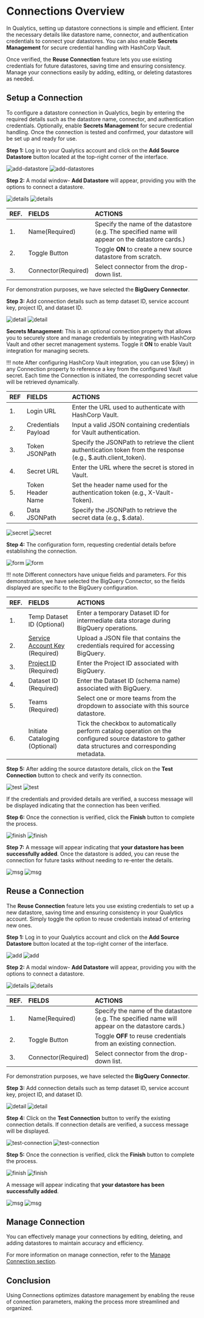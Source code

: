 # Connections Overview

In Qualytics, setting up datastore connections is simple and efficient. Enter the necessary details like datastore name, connector, and authentication credentials to connect your datastores. You can also enable **Secrets Management** for secure credential handling with HashCorp Vault.

Once verified, the **Reuse Connection** feature lets you use existing credentials for future datastores, saving time and ensuring consistency. Manage your connections easily by adding, editing, or deleting datastores as needed.

## Setup a Connection

To configure a datastore connection in Qualytics, begin by entering the required details such as the datastore name, connector, and authentication credentials. Optionally, enable **Secrets Management** for secure credential handling. Once the connection is tested and confirmed, your datastore will be set up and ready for use.

**Step 1:** Log in to your Qualytics account and click on the **Add Source Datastore** button located at the top-right corner of the interface.

![add-datastore](../assets/connections/connection/add-datastore-light.png#only-light)
![add-datastores](../assets/connections/connection/add-datastore-dark.png#only-dark)

**Step 2:** A modal window- **Add Datastore** will appear, providing you with the options to connect a datastore.

![details](../assets/connections/connection/details-light.png#only-light)
![details](../assets/connections/connection/details-dark.png#only-dark)

| REF. |                    FIELDS |                              ACTIONS |
| :---- | :---- | :---- |
| 1. | Name(Required) | Specify the name of the datastore (e.g. The specified name will appear on the datastore cards.) |
| 2. | Toggle Button | Toggle **ON** to create a new source datastore from scratch. |
| 3. | Connector(Required) | Select connector from the drop-down list. |

For demonstration purposes, we have selected the **BigQuery Connector**.

**Step 3:** Add connection details such as temp dataset ID, service account key, project ID, and dataset ID.

![detail](../assets/connections/connection/detail-light.png#only-light)
![detail](../assets/connections/connection/detail-dark.png#only-dark)

**Secrets Management:** This is an optional connection property that allows you to securely store and manage credentials by integrating with HashCorp Vault and other secret management systems. Toggle it **ON** to enable Vault integration for managing secrets.

!!! note 
	After configuring HashCorp Vault integration, you can use ${key} in any Connection property to reference a key from the configured Vault secret. Each time the Connection is initiated, the corresponding secret value will be retrieved dynamically. 

| REF |            FIELDS |                    ACTIONS |
| :---- | :---- | :---- |
| 1. | Login URL | Enter the URL used to authenticate with HashCorp Vault. |
| 2. | Credentials Payload | Input a valid JSON containing credentials for Vault authentication. |
| 3. | Token JSONPath | Specify the JSONPath to retrieve the client authentication token from the response (e.g., $.auth.client\_token). |
| 4. | Secret URL | Enter the URL where the secret is stored in Vault. |
| 5. | Token Header Name | Set the header name used for the authentication token (e.g., X-Vault-Token). |
| 6. | Data JSONPath | Specify the JSONPath to retrieve the secret data (e.g., $.data). |

![secret](../assets/connections/connection/secret-light.png#only-light)
![secret](../assets/connections/connection/secret-dark.png#only-dark)

**Step 4:** The configuration form, requesting credential details before establishing the connection.

![form](../assets/connections/connection/requesting-light.png#only-light)
![form](../assets/connections/connection/requesting-dark.png#only-dark)

!!! note 
	Different connectors have unique fields and parameters. For this demonstration, we have selected the BigQuery Connector, so the fields displayed are specific to the BigQuery configuration. 

| REF. |             FIELDS |                ACTIONS |
| :---- | :---- | :---- |
| 1. | Temp Dataset ID (Optional) | Enter a temporary Dataset ID for intermediate data storage during BigQuery operations. |
| 2. | [Service Account Key](https://cloud.google.com/iam/docs/keys-create-delete) (Required) | Upload a JSON file that contains the credentials required for accessing BigQuery. |
| 3. | [Project ID](https://support.google.com/googleapi/answer/7014113?hl=en&ref_topic=7014522) (Required) | Enter the Project ID associated with BigQuery. |
| 4. | Dataset ID (Required) | Enter the Dataset ID (schema name) associated with BigQuery. |
| 5. | Teams (Required) | Select one or more teams from the dropdown to associate with this source datastore. |
| 6. | Initiate Cataloging (Optional) | Tick the checkbox to automatically perform catalog operation on the configured source datastore to gather data structures and corresponding metadata. |

**Step 5:** After adding the source datastore details, click on the **Test Connection** button to check and verify its connection.

![test](../assets/connections/connection/test-light.png#only-light)
![test](../assets/connections/connection/test-dark.png#only-dark)

If the credentials and provided details are verified, a success message will be displayed indicating that the connection has been verified.

**Step 6:** Once the connection is verified, click the **Finish** button to complete the process.

![finish](../assets/connections/connection/finish-light.png#only-light)
![finish](../assets/connections/connection/finish-dark.png#only-dark)

**Step 7:** A message will appear indicating that **your datastore has been successfully added**. Once the datastore is added, you can reuse the connection for future tasks without needing to re-enter the details.

![msg](../assets/connections/connection/msg-light.png#only-light)
![msg](../assets/connections/connection/msg-dark.png#only-dark)

## Reuse a Connection

The **Reuse Connection** feature lets you use existing credentials to set up a new datastore, saving time and ensuring consistency in your Qualytics account. Simply toggle the option to reuse credentials instead of entering new ones.

**Step 1:** Log in to your Qualytics account and click on the **Add Source Datastore** button located at the top-right corner of the interface.

![add](../assets/connections/connection/add-datastore-light.png#only-light)
![add](../assets/connections/connection/add-datastore-dark.png#only-dark)

**Step 2:** A modal window- **Add Datastore** will appear, providing you with the options to connect a datastore.

![details](../assets/connections/connection/details-light.png#only-light)
![details](../assets/connections/connection/details-dark.png#only-dark)

| REF. |                    FIELDS |                              ACTIONS |
| :---- | :---- | :---- |
| 1. | Name(Required) | Specify the name of the datastore (e.g. The specified name will appear on the datastore cards.) |
| 2. | Toggle Button | Toggle **OFF** to reuse credentials from an existing connection. |
| 3. | Connector(Required) | Select connector from the drop-down list. |

For demonstration purposes, we have selected the **BigQuery Connector**.

**Step 3:** Add connection details such as temp dataset ID, service account key, project ID, and dataset ID.

![detail](../assets/connections/connection/details-connection-light.png#only-light)
![detail](../assets/connections/connection/details-connection-dark.png#only-dark)

**Step 4:** Click on the **Test Connection** button to verify the existing connection details. If connection details are verified, a success message will be displayed.

![test-connection](../assets/connections/connection/test-light.png#only-light)
![test-connection](../assets/connections/connection/test-dark.png#only-dark)

**Step 5:** Once the connection is verified, click the **Finish** button to complete the process.

![finish](../assets/connections/connection/finish-light.png#only-light)
![finish](../assets/connections/connection/finish-dark.png#only-dark)

A message will appear indicating that **your datastore has been successfully added**. 

![msg](../assets/connections/connection/msg-light.png#only-light)
![msg](../assets/connections/connection/msg-dark.png#only-dark)

## Manage Connection

You can effectively manage your connections by editing, deleting, and adding datastores to maintain accuracy and efficiency.

For more information on manage connection, refer to the [Manage Connection section](../settings/connections/manage-connections.md).

## Conclusion

Using Connections optimizes datastore management by enabling the reuse of connection parameters, making the process more streamlined and organized.
